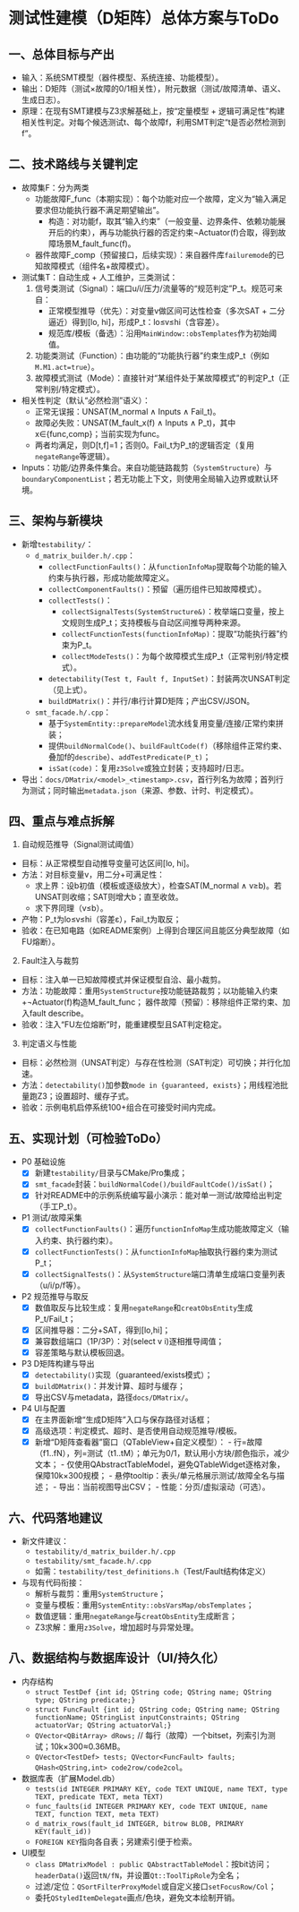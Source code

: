 # 测试性建模（D矩阵）总体方案与ToDo

## 一、总体目标与产出
- 输入：系统SMT模型（器件模型、系统连接、功能模型）。
- 输出：D矩阵（测试×故障的0/1相关性），附元数据（测试/故障清单、语义、生成日志）。
- 原理：在现有SMT建模与Z3求解基础上，按“定量模型 + 逻辑可满足性”构建相关性判定。对每个候选测试t、每个故障f，利用SMT判定“t是否必然检测到f”。

## 二、技术路线与关键判定
- 故障集F：分为两类
  - 功能故障F_func（本期实现）：每个功能对应一个故障，定义为“输入满足要求但功能执行器不满足期望输出”。
    - 构造：对功能f，取其“输入约束”（一般变量、边界条件、依赖功能展开后的约束），再与功能执行器的否定约束¬Actuator(f)合取，得到故障场景M_fault_func(f)。
  - 器件故障F_comp（预留接口，后续实现）：来自器件库`failuremode`的已知故障模式（组件名+故障模式）。
- 测试集T：自动生成 + 人工维护，三类测试：
  1) 信号类测试（Signal）：端口u/i/压力/流量等的“规范判定”P_t。规范可来自：
     - 正常模型推导（优先）：对变量v做区间可达性检查（多次SAT + 二分逼近）得到[lo, hi]，形成P_t：lo≤v≤hi（含容差）。
     - 规范库/模板（备选）：沿用`MainWindow::obsTemplates`作为初始阈值。
  2) 功能类测试（Function）：由功能的“功能执行器”约束生成P_t（例如`M.M1.act=true`）。
  3) 故障模式测试（Mode）：直接针对“某组件处于某故障模式”的判定P_t（正常判别/特定模式）。
- 相关性判定（默认“必然检测”语义）：
  - 正常无误报：UNSAT(M_normal ∧ Inputs ∧ Fail_t)。
  - 故障必失败：UNSAT(M_fault_x(f) ∧ Inputs ∧ P_t)，其中x∈{func,comp}；当前实现为func。
  - 两者均满足，则D[t,f]=1；否则0。Fail_t为P_t的逻辑否定（复用`negateRange`等逻辑）。
- Inputs：功能/边界条件集合。来自功能链路裁剪（`SystemStructure`）与`boundaryComponentList`；若无功能上下文，则使用全局输入边界或默认环境。

## 三、架构与新模块
- 新增`testability/`：
  - `d_matrix_builder.h/.cpp`：
    - `collectFunctionFaults()`：从`functionInfoMap`提取每个功能的输入约束与执行器，形成功能故障定义。
    - `collectComponentFaults()`：预留（遍历组件已知故障模式）。
    - `collectTests()`：
      - `collectSignalTests(SystemStructure&)`：枚举端口变量，按上文规则生成P_t；支持模板与自动区间推导两种来源。
      - `collectFunctionTests(functionInfoMap)`：提取“功能执行器”约束为P_t。
      - `collectModeTests()`：为每个故障模式生成P_t（正常判别/特定模式）。
    - `detectability(Test t, Fault f, InputSet)`：封装两次UNSAT判定（见上式）。
    - `buildDMatrix()`：并行/串行计算D矩阵；产出CSV/JSON。
  - `smt_facade.h/.cpp`：
    - 基于`SystemEntity::prepareModel`流水线复用变量/连接/正常约束拼装；
    - 提供`buildNormalCode()`、`buildFaultCode(f)`（移除组件正常约束、叠加f的`describe`）、`addTestPredicate(P_t)`；
    - `isSat(code)`：复用`z3Solve`或独立封装；支持超时/日志。
- 导出：`docs/DMatrix/<model>_<timestamp>.csv`，首行列名为故障；首列行为测试；同时输出`metadata.json`（来源、参数、计时、判定模式）。

## 四、重点与难点拆解
1) 自动规范推导（Signal测试阈值）
- 目标：从正常模型自动推导变量可达区间[lo, hi]。
- 方法：对目标变量v，用二分+可满足性：
  - 求上界：设b初值（模板或逐级放大），检查SAT(M_normal ∧ v≥b)。若UNSAT则收缩；SAT则增大b；直至收敛。
  - 求下界同理（v≤b）。
- 产物：P_t为lo≤v≤hi（容差ε），Fail_t为取反；
- 验收：在已知电路（如README案例）上得到合理区间且能区分典型故障（如FU熔断）。

2) Fault注入与裁剪
- 目标：注入单一已知故障模式并保证模型自洽、最小裁剪。
- 方法：功能故障：重用`SystemStructure`按功能链路裁剪；以功能输入约束+¬Actuator(f)构造M_fault_func；
        器件故障（预留）：移除组件正常约束、加入fault describe。
- 验收：注入“FU左位熔断”时，能重建模型且SAT判定稳定。

3) 判定语义与性能
- 目标：必然检测（UNSAT判定）与存在性检测（SAT判定）可切换；并行化加速。
- 方法：`detectability()`加参数`mode in {guaranteed, exists}`；用线程池批量跑Z3；设置超时、缓存子式。
- 验收：示例电机启停系统100+组合在可接受时间内完成。

## 五、实现计划（可检验ToDo）
- P0 基础设施
  - [x] 新建`testability/`目录与CMake/Pro集成；
  - [x] `smt_facade`封装：`buildNormalCode()/buildFaultCode()/isSat()`；
  - [x] 针对README中的示例系统编写最小演示：能对单一测试/故障给出判定（手工P_t）。
- P1 测试/故障采集
  - [x] `collectFunctionFaults()`：遍历`functionInfoMap`生成功能故障定义（输入约束、执行器约束）。
  - [x] `collectFunctionTests()`：从`functionInfoMap`抽取执行器约束为测试P_t；
  - [x] `collectSignalTests()`：从`SystemStructure`端口清单生成端口变量列表（u/i/p/f等）。
- P2 规范推导与取反
  - [x] 数值取反与比较生成：复用`negateRange`和`creatObsEntity`生成P_t/Fail_t；
  - [x] 区间推导器：二分+SAT，得到[lo,hi]；
  - [x] 兼容数组端口（1P/3P）：对(select v i)逐相推导阈值；
  - [x] 容差策略与默认模板回退。
- P3 D矩阵构建与导出
  - [x] `detectability()`实现（guaranteed/exists模式）；
  - [x] `buildDMatrix()`：并发计算、超时与缓存；
  - [x] 导出CSV与metadata，路径`docs/DMatrix/`。
- P4 UI与配置
  - [x] 在主界面新增“生成D矩阵”入口与保存路径对话框；
  - [x] 高级选项：判定模式、超时、是否使用自动规范推导/模板。
  - [x] 新增“D矩阵查看器”窗口（QTableView+自定义模型）：
        - 行=故障（f1..fN），列=测试（t1..tM）；单元为0/1，默认用小方块/颜色指示，减少文本；
            - 仅使用QAbstractTableModel，避免QTableWidget逐格对象，保障10k×300规模；
            - 悬停tooltip：表头/单元格展示测试/故障全名与描述；
            - 导出：当前视图导出CSV；
            - 性能：分页/虚拟滚动（可选）。

## 六、代码落地建议
- 新文件建议：
  - `testability/d_matrix_builder.h/.cpp`
  - `testability/smt_facade.h/.cpp`
  - 如需：`testability/test_definitions.h`（Test/Fault结构体定义）
- 与现有代码衔接：
  - 解析与裁剪：重用`SystemStructure`；
  - 变量与模板：重用`SystemEntity::obsVarsMap/obsTemplates`；
  - 数值逻辑：重用`negateRange`与`creatObsEntity`生成断言；
  - Z3求解：重用`z3Solve`，增加超时与异常处理。

## 八、数据结构与数据库设计（UI/持久化）
- 内存结构
  - `struct TestDef {int id; QString code; QString name; QString type; QString predicate;}`
  - `struct FuncFault {int id; QString code; QString name; QString functionName; QStringList inputConstraints; QString actuatorVar; QString actuatorVal;}`
  - `QVector<QBitArray> dRows;` // 每行（故障）一个bitset，列索引为测试；10k×300≈0.36MB。
  - `QVector<TestDef> tests; QVector<FuncFault> faults; QHash<QString,int> code2row/code2col`。
- 数据库表（扩展Model.db）
  - `tests(id INTEGER PRIMARY KEY, code TEXT UNIQUE, name TEXT, type TEXT, predicate TEXT, meta TEXT)`
  - `func_faults(id INTEGER PRIMARY KEY, code TEXT UNIQUE, name TEXT, function TEXT, meta TEXT)`
  - `d_matrix_rows(fault_id INTEGER, bitrow BLOB, PRIMARY KEY(fault_id))`
  - `FOREIGN KEY`指向各自表；另建索引便于检索。
- UI模型
  - `class DMatrixModel : public QAbstractTableModel`：按bit访问；`headerData()`返回`tN/fN`，并设置`Qt::ToolTipRole`为全名；
  - 过滤/定位：`QSortFilterProxyModel`或自定义接口`setFocusRow/Col`；
  - 委托`QStyledItemDelegate`画点/色块，避免文本绘制开销。
